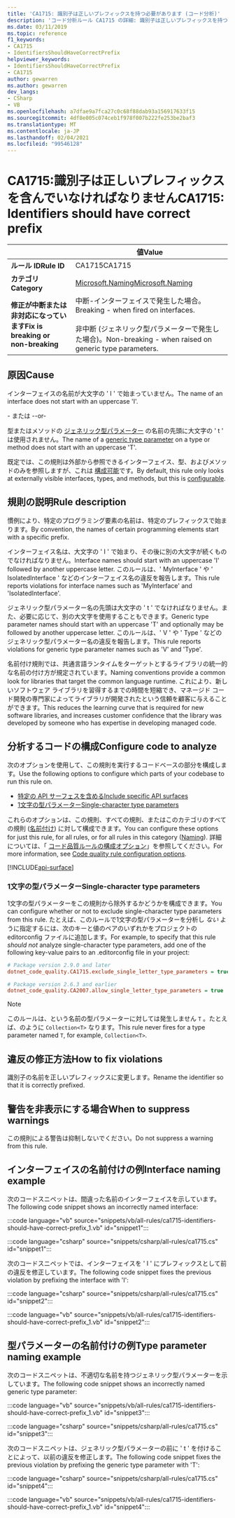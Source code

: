 ```yaml
---
title: 'CA1715: 識別子は正しいプレフィックスを持つ必要があります (コード分析)'
description: 'コード分析ルール CA1715 の詳細: 識別子は正しいプレフィックスを持つ必要があります'
ms.date: 03/11/2019
ms.topic: reference
f1_keywords:
- CA1715
- IdentifiersShouldHaveCorrectPrefix
helpviewer_keywords:
- IdentifiersShouldHaveCorrectPrefix
- CA1715
author: gewarren
ms.author: gewarren
dev_langs:
- CSharp
- VB
ms.openlocfilehash: a7dfae9a7fca27c0c68f88dab93a156917633f15
ms.sourcegitcommit: 4df8e005c074ceb1f978f007b222fe253be2baf3
ms.translationtype: MT
ms.contentlocale: ja-JP
ms.lasthandoff: 02/04/2021
ms.locfileid: "99546128"
---
```

# <a name="ca1715-identifiers-should-have-correct-prefix"></a><span data-ttu-id="052de-103">CA1715:識別子は正しいプレフィックスを含んでいなければなりません</span><span class="sxs-lookup"><span data-stu-id="052de-103">CA1715: Identifiers should have correct prefix</span></span>

| | <span data-ttu-id="052de-104">値</span><span class="sxs-lookup"><span data-stu-id="052de-104">Value</span></span> |
|-|-|
| <span data-ttu-id="052de-105">**ルール ID**</span><span class="sxs-lookup"><span data-stu-id="052de-105">**Rule ID**</span></span> |<span data-ttu-id="052de-106">CA1715</span><span class="sxs-lookup"><span data-stu-id="052de-106">CA1715</span></span>|
| <span data-ttu-id="052de-107">**カテゴリ**</span><span class="sxs-lookup"><span data-stu-id="052de-107">**Category**</span></span> |[<span data-ttu-id="052de-108">Microsoft.Naming</span><span class="sxs-lookup"><span data-stu-id="052de-108">Microsoft.Naming</span></span>](naming-warnings.md)|
| <span data-ttu-id="052de-109">**修正が中断または非対応になっています**</span><span class="sxs-lookup"><span data-stu-id="052de-109">**Fix is breaking or non-breaking**</span></span> |<span data-ttu-id="052de-110">中断-インターフェイスで発生した場合。</span><span class="sxs-lookup"><span data-stu-id="052de-110">Breaking - when fired on interfaces.</span></span><br/><br/><span data-ttu-id="052de-111">非中断 (ジェネリック型パラメーターで発生した場合)。</span><span class="sxs-lookup"><span data-stu-id="052de-111">Non-breaking - when raised on generic type parameters.</span></span>|

## <a name="cause"></a><span data-ttu-id="052de-112">原因</span><span class="sxs-lookup"><span data-stu-id="052de-112">Cause</span></span>

<span data-ttu-id="052de-113">インターフェイスの名前が大文字の ' I ' で始まっていません。</span><span class="sxs-lookup"><span data-stu-id="052de-113">The name of an interface does not start with an uppercase 'I'.</span></span>

<span data-ttu-id="052de-114">- または -</span><span class="sxs-lookup"><span data-stu-id="052de-114">-or-</span></span>

<span data-ttu-id="052de-115">型またはメソッドの [ジェネリック型パラメーター](../../../csharp/programming-guide/generics/generic-type-parameters.md) の名前の先頭に大文字の ' t ' は使用されません。</span><span class="sxs-lookup"><span data-stu-id="052de-115">The name of a [generic type parameter](../../../csharp/programming-guide/generics/generic-type-parameters.md) on a type or method does not start with an uppercase 'T'.</span></span>

<span data-ttu-id="052de-116">既定では、この規則は外部から参照できるインターフェイス、型、およびメソッドのみを参照しますが、これは [構成可能](#configure-code-to-analyze)です。</span><span class="sxs-lookup"><span data-stu-id="052de-116">By default, this rule only looks at externally visible interfaces, types, and methods, but this is [configurable](#configure-code-to-analyze).</span></span>

## <a name="rule-description"></a><span data-ttu-id="052de-117">規則の説明</span><span class="sxs-lookup"><span data-stu-id="052de-117">Rule description</span></span>

<span data-ttu-id="052de-118">慣例により、特定のプログラミング要素の名前は、特定のプレフィックスで始まります。</span><span class="sxs-lookup"><span data-stu-id="052de-118">By convention, the names of certain programming elements start with a specific prefix.</span></span>

<span data-ttu-id="052de-119">インターフェイス名は、大文字の ' I ' で始まり、その後に別の大文字が続くものでなければなりません。</span><span class="sxs-lookup"><span data-stu-id="052de-119">Interface names should start with an uppercase 'I' followed by another uppercase letter.</span></span> <span data-ttu-id="052de-120">このルールは、' MyInterface ' や ' IsolatedInterface ' などのインターフェイス名の違反を報告します。</span><span class="sxs-lookup"><span data-stu-id="052de-120">This rule reports violations for interface names such as 'MyInterface' and 'IsolatedInterface'.</span></span>

<span data-ttu-id="052de-121">ジェネリック型パラメーター名の先頭は大文字の ' t ' でなければなりません。また、必要に応じて、別の大文字を使用することもできます。</span><span class="sxs-lookup"><span data-stu-id="052de-121">Generic type parameter names should start with an uppercase 'T' and optionally may be followed by another uppercase letter.</span></span> <span data-ttu-id="052de-122">このルールは、' V ' や ' Type ' などのジェネリック型パラメーター名の違反を報告します。</span><span class="sxs-lookup"><span data-stu-id="052de-122">This rule reports violations for generic type parameter names such as 'V' and 'Type'.</span></span>

<span data-ttu-id="052de-123">名前付け規則では、共通言語ランタイムをターゲットとするライブラリの統一的な名前の付け方が規定されています。</span><span class="sxs-lookup"><span data-stu-id="052de-123">Naming conventions provide a common look for libraries that target the common language runtime.</span></span> <span data-ttu-id="052de-124">これにより、新しいソフトウェア ライブラリを習得するまでの時間を短縮でき、マネージド コード開発の専門家によってライブラリが開発されたという信頼を顧客に与えることができます。</span><span class="sxs-lookup"><span data-stu-id="052de-124">This reduces the learning curve that is required for new software libraries, and increases customer confidence that the library was developed by someone who has expertise in developing managed code.</span></span>

## <a name="configure-code-to-analyze"></a><span data-ttu-id="052de-125">分析するコードの構成</span><span class="sxs-lookup"><span data-stu-id="052de-125">Configure code to analyze</span></span>

<span data-ttu-id="052de-126">次のオプションを使用して、この規則を実行するコードベースの部分を構成します。</span><span class="sxs-lookup"><span data-stu-id="052de-126">Use the following options to configure which parts of your codebase to run this rule on.</span></span>

- [<span data-ttu-id="052de-127">特定の API サーフェスを含める</span><span class="sxs-lookup"><span data-stu-id="052de-127">Include specific API surfaces</span></span>](#include-specific-api-surfaces)
- [<span data-ttu-id="052de-128">1文字の型パラメーター</span><span class="sxs-lookup"><span data-stu-id="052de-128">Single-character type parameters</span></span>](#single-character-type-parameters)

<span data-ttu-id="052de-129">これらのオプションは、この規則、すべての規則、またはこのカテゴリのすべての規則 ([名前付け](naming-warnings.md)) に対して構成できます。</span><span class="sxs-lookup"><span data-stu-id="052de-129">You can configure these options for just this rule, for all rules, or for all rules in this category ([Naming](naming-warnings.md)).</span></span> <span data-ttu-id="052de-130">詳細については、「 [コード品質ルールの構成オプション](../code-quality-rule-options.md)」を参照してください。</span><span class="sxs-lookup"><span data-stu-id="052de-130">For more information, see [Code quality rule configuration options](../code-quality-rule-options.md).</span></span>

[!INCLUDE[api-surface](~/includes/code-analysis/api-surface.md)]

### <a name="single-character-type-parameters"></a><span data-ttu-id="052de-131">1文字の型パラメーター</span><span class="sxs-lookup"><span data-stu-id="052de-131">Single-character type parameters</span></span>

<span data-ttu-id="052de-132">1文字の型パラメーターをこの規則から除外するかどうかを構成できます。</span><span class="sxs-lookup"><span data-stu-id="052de-132">You can configure whether or not to exclude single-character type parameters from this rule.</span></span> <span data-ttu-id="052de-133">たとえば、このルールで1文字の型パラメーターを分析し *ない* ように指定するには、次のキーと値のペアのいずれかをプロジェクトの editorconfig ファイルに追加します。</span><span class="sxs-lookup"><span data-stu-id="052de-133">For example, to specify that this rule *should not* analyze single-character type parameters, add one of the following key-value pairs to an .editorconfig file in your project:</span></span>

```ini
# Package version 2.9.0 and later
dotnet_code_quality.CA1715.exclude_single_letter_type_parameters = true

# Package version 2.6.3 and earlier
dotnet_code_quality.CA2007.allow_single_letter_type_parameters = true
```

> [!NOTE]
> <span data-ttu-id="052de-134">このルールは、という名前の型パラメーターに対しては発生しません `T` 。たとえば、のように `Collection<T>` なります。</span><span class="sxs-lookup"><span data-stu-id="052de-134">This rule never fires for a type parameter named `T`, for example, `Collection<T>`.</span></span>

## <a name="how-to-fix-violations"></a><span data-ttu-id="052de-135">違反の修正方法</span><span class="sxs-lookup"><span data-stu-id="052de-135">How to fix violations</span></span>

<span data-ttu-id="052de-136">識別子の名前を正しいプレフィックスに変更します。</span><span class="sxs-lookup"><span data-stu-id="052de-136">Rename the identifier so that it is correctly prefixed.</span></span>

## <a name="when-to-suppress-warnings"></a><span data-ttu-id="052de-137">警告を非表示にする場合</span><span class="sxs-lookup"><span data-stu-id="052de-137">When to suppress warnings</span></span>

<span data-ttu-id="052de-138">この規則による警告は抑制しないでください。</span><span class="sxs-lookup"><span data-stu-id="052de-138">Do not suppress a warning from this rule.</span></span>

## <a name="interface-naming-example"></a><span data-ttu-id="052de-139">インターフェイスの名前付けの例</span><span class="sxs-lookup"><span data-stu-id="052de-139">Interface naming example</span></span>

<span data-ttu-id="052de-140">次のコードスニペットは、間違った名前のインターフェイスを示しています。</span><span class="sxs-lookup"><span data-stu-id="052de-140">The following code snippet shows an incorrectly named interface:</span></span>

:::code language="vb" source="snippets/vb/all-rules/ca1715-identifiers-should-have-correct-prefix_1.vb" id="snippet1":::

:::code language="csharp" source="snippets/csharp/all-rules/ca1715.cs" id="snippet1":::

<span data-ttu-id="052de-141">次のコードスニペットでは、インターフェイスを ' I ' にプレフィックスとして前の違反を修正しています。</span><span class="sxs-lookup"><span data-stu-id="052de-141">The following code snippet fixes the previous violation by prefixing the interface with 'I':</span></span>

:::code language="csharp" source="snippets/csharp/all-rules/ca1715.cs" id="snippet2":::

:::code language="vb" source="snippets/vb/all-rules/ca1715-identifiers-should-have-correct-prefix_1.vb" id="snippet2":::

## <a name="type-parameter-naming-example"></a><span data-ttu-id="052de-142">型パラメーターの名前付けの例</span><span class="sxs-lookup"><span data-stu-id="052de-142">Type parameter naming example</span></span>

<span data-ttu-id="052de-143">次のコードスニペットは、不適切な名前を持つジェネリック型パラメーターを示しています。</span><span class="sxs-lookup"><span data-stu-id="052de-143">The following code snippet shows an incorrectly named generic type parameter:</span></span>

:::code language="vb" source="snippets/vb/all-rules/ca1715-identifiers-should-have-correct-prefix_1.vb" id="snippet3":::

:::code language="csharp" source="snippets/csharp/all-rules/ca1715.cs" id="snippet3":::

<span data-ttu-id="052de-144">次のコードスニペットは、ジェネリック型パラメーターの前に ' t ' を付けることによって、以前の違反を修正します。</span><span class="sxs-lookup"><span data-stu-id="052de-144">The following code snippet fixes the previous violation by prefixing the generic type parameter with 'T':</span></span>

:::code language="csharp" source="snippets/csharp/all-rules/ca1715.cs" id="snippet4":::

:::code language="vb" source="snippets/vb/all-rules/ca1715-identifiers-should-have-correct-prefix_1.vb" id="snippet4":::
